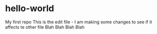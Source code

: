 # hello-world
My first repo
This is the edit file - I am making some changes to see if it affects te other file
Blah Blah Blah Blah
